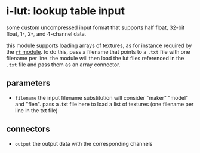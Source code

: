 # i-lut: lookup table input

some custom uncompressed input format that supports half float, 32-bit float,
1-, 2-, and 4-channel data.

this module supports loading arrays of textures, as for instance required by
the [`rt` module](../rt/readme.md). to do this, pass a filename that points to
a `.txt` file with one filename per line. the module will then load the lut
files referenced in the `.txt` file and pass them as an array connector.

## parameters

* `filename` the input filename substitution will consider "maker" "model" and "flen". pass a .txt file here to load a list of textures (one filename per line in the txt file)

## connectors

* `output` the output data with the corresponding channels
